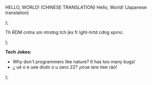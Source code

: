 HELLO, WORLD! (CHINESE TRANSLATION)
Hello, World! (Japanese translation)

);

Th RDM cntns sm ntrstng tch jks fr  lght-hrtd cdng xprnc.

);

**Tech Jokes:**
- Why don't programmers like nature? It has too many bugs!
- ¿ ué o e uee diutir o u úero 22? ¡orue iere tiee ráó!

);

